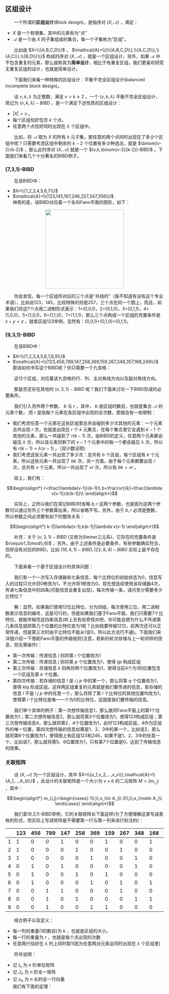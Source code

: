 ## 区组设计
&emsp;&emsp;一个所谓的**区组设计**(Block design)，是指序对 $(X,\mathcal{A})$ ，满足：
- $X$ 是一个有限集，其中的元素称为“点”
- $\mathcal{A}$ 是一个由 $X$ 的子集组成的集合，每一个子集称为“区组”。

&emsp;&emsp;比如由 $X=\\{A,B,C,D\\}$ ， $\mathcal{A}=\\{\\{A,B,C,D\\},\\{A,C,D\\},\\{A,C\\},\\{B,D\\}\\}$ 构成的序对 $(X,\mathcal{A})$ ，就是一个区组设计。另外，如果 $\mathcal{A}$ 中不包含重复的元素，那么就称其为**简单设计**，相比于有重复区组，我们更喜欢研究无重复区组的设计，也就是简单设计。

&emsp;&emsp;下面我们来看一种特殊的区组设计：平衡不完全区组设计(balanced incomplete block design)。

&emsp;&emsp;设 $v,k,\lambda$ 为正整数，满足 $v>k\geqslant 2$ 。一个 $(v,k,\lambda)$ 平衡不完全区组设计，简记为 $(v,k,\lambda)-BIBD$ ，是一个满足下述性质的区组设计：
- $|X|=v$ 。
- 每个区组恰好包含 $k$ 个点。
- 任意两个点恰好同时出现在 $\lambda$ 个区组中。

&emsp;&emsp;比如，将 $\mathcal{A}$ 取为 $X$ 的所有 $k$ 元子集，那任意的两个点同时出现在了多少个区组中呢？只需要考虑区组中剩余的 $k-2$ 个位置有多少种选法，就是 $\binom{v-2}{k-2}$ ，那么此时序对 $(X,\mathcal{A})$ 就是一个 $(v,k,\binom{v-2}{k-2})-BIBD$ 。下面我们来看几个十分著名的BIBD例子。

### (7,3,1)-BIBD

&emsp;&emsp;在该BIBD中：
- $X=\\{1,2,3,4,5,6,7\\}$
- $\mathcal{A}=\\{123,145,167,246,257,347,356\\}$   
  神奇的是，该BIBD对应着一个名叫Fano平面的图形，如下：
  
<p align="center">
<img src="https://github.com/user-attachments/assets/9a3501a2-ac28-4500-9a69-1cc60257279b" width="250" />

&emsp;&emsp;你会发现，每一个区组所对应的三个点是“共线的”（我不知道有没有这个专业术语），比如说123，145，比较特殊的则是257，三个点在同一个圆上，而且，如果我们将这7个点用二进制形式表示：1=(0,0,1)，2=(0,1,0)，3=(0,1,1)，4=(1,0,0)，5=(1,0,1)，6=(1,1,0)，7=(1,1,1)，那么三个点构成一个区组的充要条件是 $x+y=z$ ，就拿区组123举例，显然有：(0,0,1)+(0,1,0)=(0,1,1)。

### (9,3,1)-BIBD

&emsp;&emsp;在该BIBD中：
- $X=\\{1,2,3,4,5,6,7,8,9\\}$
- $\mathcal{A}=\\{123,456,789,147,258,369,159,267,348,357,168,249\\}$
  那该如何书写这个BIBD呢？你只需要一个九宫格：
  


&emsp;&emsp;这12个区组，对应着该九宫格的行、列、主对角线方向以及副对角线方向。

&emsp;&emsp;那是否还存在其他的 $(x,3,1)-BIBD$ 呢？我们下面来讨论一下BIBD形成的必要条件。

&emsp;&emsp;我们引入另外两个参数， $b$ 与 $r$ ，其中， $b$ 是区组的数目，也就是集合 $\mathcal{A}$ 的元素个数， 而 $r$ 是指每个元素在各区组中出现的总次数，那就会有一些限制：
- 我们考虑任意一个元素在这些区组里总共会碰到多少次其他的元素：一个元素总共出现 $r$ 次，也就是出现在 $r$ 个 $k$ 元集合，在每个集合里它会遇到 $k-1$ 个其他的元素，那么一共碰到了 $r(k-1)$ 次，由BIBD的定义，任意两个元素都会碰见 $\lambda$ 次，所以该元素同剩下的 $v-1$ 个元素中的每一个都会碰见 $\lambda$ 次，所以有 $r(k-1)=\lambda(v-1)$ 。（双计数证明）
- 我们考虑这些元素一共出现了多少次：总共有 $b$ 个区组，每个区组有 $k$ 个元素，所以这些元素一共出现了 $bk$ 次，另一方面，由于每个元素都要出现 $r$ 次，总共有 $v$ 个元素，所以一共出现了 $vr$ 次，所以有 $bk=vr$ 。

&emsp;&emsp;综上，我们有：

$$\begin{align\*}
r=\frac{\lambda(v-1)}{k-1}\\
b=\frac{vr}{k}=\frac{\lambda v(v-1)}{k(k-1)}\\
\end{align\*}$$

&emsp;&emsp;实际上，之所以我们在简记BIBD时省略 $b,r$ 这两个参数，也是因为这两个参数可以通过另外三个参数算出来，所以省略不写。另外，由于 $b,r$ 必须是整数，所以参数之间必须要有如下的整除关系：

$$\begin{align\*}
k-1|\lambda(v-1),k(k-1)|\lambda v(v-1)
\end{align\*}$$

&emsp;&emsp;补充：关于 $(v,3,1)-BIBD$ (又称为Steiner三元系)，它存在的充要条件是 $v\equiv1,3(mod\\;6)$ ，另外，由于上述条件是必要条件，有些参数确实符合，但却没有对应的BIBD，比如 $(19,4,1)-BIBD,(22,8,4)-BIBD$ 实际上是不存在的。

&emsp;&emsp;下面来看一个基于区组设计的具体问题：

&emsp;&emsp;我们有一个一次写入存储器和七条信息，每个比特位的初始状态为0，信息写入的过程只允许将0修改为1，不允许将1修改为0，现在想连续使用该存储器4次，传递七条信息中的四条(可能信息会重复出现)，每次传输一条，请问至少需要多少比特位？

&emsp;&emsp;解：显然，如果我们使用12位比特位，分为四组，每次使用三位，用二进制数表示信息的编号，这是可行的，但是如果我们基于Fano平面，我们只需要7个比特位，就能传输完这四条信息(听上去有些奇怪对吧，你可能会想为什么不传递第几条信息就把第几个位置的比特位变为1呢？比如我要传输1212，前两次还可以正常传递，但是第三次时由于比特位不能从1变0，所以此方法行不通)。下面我们来详细介绍一下借助Fano平面的传输规则(注意，若新的轮次存储与上一轮同样的信息，则无需操作)：
- 第一次传输：传递信息 $i$ 则将第 $i$ 个位置改为1
- 第二次传输：传递信息 $j$ 则将第 $p$ 个位置改为1，使得 $ijp$ 构成区组
- 第三次传输：存储信息 $k$ 则再将两个位置改为1，使得当前4个为1的位置包含一个区组及第 $k$ 个位置。
- 第四次传输：若存储的信息 $l$ 是 $i$  $j$  $p$ 中的某一个，那么将第 $q$ 个位置改为1，使得 $klq$ 形成区组，这样两区组重复的元素就是我们要传递的信息，若存储的信息 $l$ 不是 $i$  $j$  $p$ 中的任意一个，那么将除了第 $l$ 个比特位的其他位置均改为1，使得第 $l$ 个比特位是唯一一个为0的比特位，这就是我们要传输的信息。

&emsp;&emsp;我们举个具体的例子：第一次想传输信息1，那么就将Fano平面上的第1个位置改为1；第二次想传输信息2，那么就将第3个位置改为1，使得123构成区组；第三次想传输信息4，那么就将第2、4个位置改为1，此时123构成区组，4作为区组外的唯一位置，第四次想传输的信息如果是1、2、3中的某一个，比如说2，那么就将第6个位置改为1，使得图上有区组123和246，如果不是1、2、3中的任意一个，比如说7，那么就将第5、6位置改为1，只有第7个位置是0，达到了传输信息的效果。

### 关联矩阵

&emsp;&emsp;设 $(X,\mathcal{A})$ 为一个区组设计，其中 $X=\\{x_1,x_2,...,x_v\\},\mathcal{A}=\\{A_1,...,A_b\\}$ ，此设计的关联矩阵是一个大小为 $v\times b$ 的二元矩阵 $M=(m_{i,j})$ ，其中：

$$\begin{align\*}
m_{i,j}=\begin{cases}
1\\;\\;x_i\in A_j\\
0\\;\\;x_i\notin A_j\\
\end{cases}
\end{align\*}$$

&emsp;&emsp;我们拿(9,3,1)-BIBD举例，它的关联矩阵长下面这样(为了方便理解这里写成表格的形式，但实际上写成矩阵是不需要第一行与第一列来进行标注的)：

|      | 123  | 456  | 789  | 147  | 258  | 369  | 159  | 267  | 348  | 168  | 249  | 357  |
| ---- | ---- | ---- | ---- | ---- | ---- | ---- | ---- | ---- | ---- | ---- | ---- | ---- |
| 1    | 1    | 0    | 0    | 1    | 0    | 0    | 1    | 0    | 0    | 1    | 0    | 0    |
| 2    | 1    | 0    | 0    | 0    | 1    | 0    | 0    | 1    | 0    | 0    | 1    | 0    |
| 3    | 1    | 0    | 0    | 0    | 0    | 1    | 0    | 0    | 1    | 0    | 0    | 1    |
| 4    | 0    | 1    | 0    | 1    | 0    | 0    | 0    | 0    | 1    | 0    | 1    | 0    |
| 5    | 0    | 1    | 0    | 0    | 1    | 0    | 1    | 0    | 0    | 0    | 0    | 1    |
| 6    | 0    | 1    | 0    | 0    | 0    | 1    | 0    | 1    | 0    | 1    | 0    | 0    |
| 7    | 0    | 0    | 1    | 1    | 0    | 0    | 0    | 1    | 0    | 0    | 0    | 1    |
| 8    | 0    | 0    | 1    | 0    | 1    | 0    | 0    | 0    | 1    | 1    | 0    | 0    |
| 9    | 0    | 0    | 1    | 0    | 0    | 1    | 1    | 0    | 0    | 0    | 1    | 0    |

&emsp;&emsp;结合例子以及定义：
- 每一列的重量(1的数目)为 $k$ ，也就是区组的大小。
- 每一行的重量为 $r$ ，也就是每个点出现的次数
- 任意两行恰好在 $\lambda$ 列上同时取1(因为任意两对元素会同时出现在 $\lambda$ 个区组里)

&emsp;&emsp;符号说明：
- 记 $I_n$ 为 $n$ 阶单位矩阵
- 记 $J_n$ 为 $n$ 阶全一矩阵
- 记 $u_n$ 为 $n$ 长的全一行向量   
我们有下面的定理：















